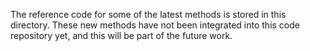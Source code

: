 The reference code for some of the latest methods is stored in this directory. These new methods have not been integrated into this code repository yet, and this will be part of the future work.
